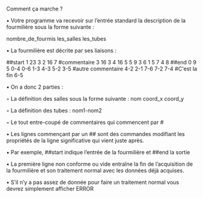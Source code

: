  Comment ça marche ?
 
• Votre programme va recevoir sur l’entrée standard la description de la fourmilière
sous la forme suivante :

nombre_de_fourmis
les_salles
les_tubes

• La fourmilière est décrite par ses liaisons :

##start
1 23 3
2 16 7
#commentaire
3 16 3
4 16 5
5 9 3
6 1 5
7 4 8
##end
0 9 5
0-4
0-6
1-3
4-3
5-2
3-5
#autre commentaire
4-2
2-1
7-6
7-2
7-4
#C'est la fin
6-5

• On a donc 2 parties :

◦ La définition des salles sous la forme suivante : nom coord_x coord_y

◦ La définition des tubes : nom1-nom2

◦ Le tout entre-coupé de commentaires qui commencent par #

• Les lignes commençant par un ## sont des commandes modifiant les propriétés de
la ligne significative qui vient juste après.

• Par exemple, ##start indique l’entrée de la fourmilière et ##end la sortie

• La première ligne non conforme ou vide entraîne la fin de l’acquisition de la fourmilière et son traitement normal avec les données déjà acquises.

• S’il n’y a pas assez de donnée pour faire un traitement normal vous devrez simplement afficher ERROR
